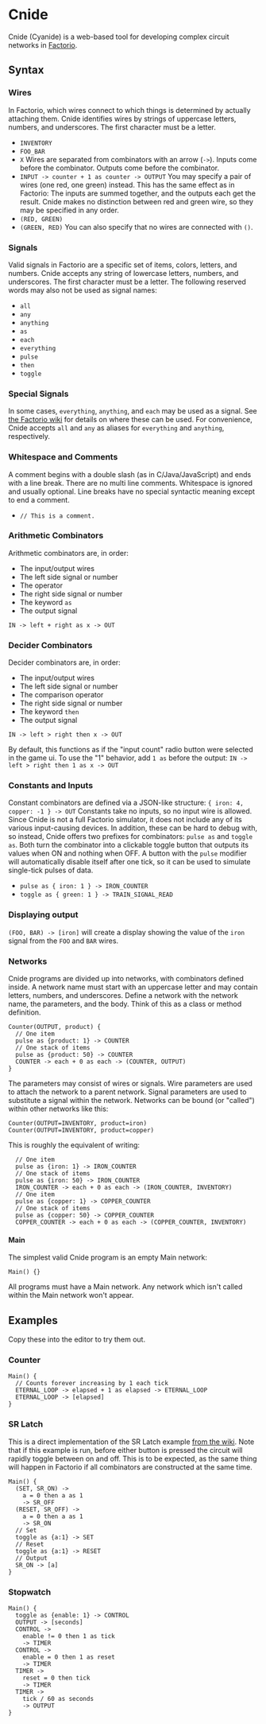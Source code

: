 # Cnide
Cnide (Cyanide) is a web-based tool for developing complex circuit networks in [Factorio](https://www.factorio.com/).

## Syntax
### Wires
In Factorio, which wires connect to which things is determined by actually attaching them.
Cnide identifies wires by strings of uppercase letters, numbers, and underscores.
The first character must be a letter.
- `INVENTORY`
- `FOO_BAR`
- `X`
Wires are separated from combinators with an arrow (`->`).
Inputs come before the combinator. Outputs come before the combinator.
- `INPUT -> counter + 1 as counter -> OUTPUT`
You may specify a pair of wires (one red, one green) instead.
This has the same effect as in Factorio: The inputs are summed together, and the outputs each get the result.
Cnide makes no distinction between red and green wire, so they may be specified in any order.
- `(RED, GREEN)`
- `(GREEN, RED)`
You can also specify that no wires are connected with `()`.

### Signals
Valid signals in Factorio are a specific set of items, colors, letters, and numbers.
Cnide accepts any string of lowercase letters, numbers, and underscores.
The first character must be a letter.
The following reserved words may also not be used as signal names:
- `all`
- `any`
- `anything`
- `as`
- `each`
- `everything`
- `pulse`
- `then`
- `toggle`

### Special Signals
In some cases, `everything`, `anything`, and `each` may be used as a signal.
See [the Factorio wiki](https://wiki.factorio.com/Virtual_signals#Each) for details on where these can be used.
For convenience, Cnide accepts `all` and `any` as aliases for `everything` and `anything`, respectively.

### Whitespace and Comments
A comment begins with a double slash (as in C/Java/JavaScript) and ends with a line break.
There are no multi line comments.
Whitespace is ignored and usually optional.
Line breaks have no special syntactic meaning except to end a comment.
- `// This is a comment.`

### Arithmetic Combinators
Arithmetic combinators are, in order:
- The input/output wires
- The left side signal or number
- The operator
- The right side signal or number
- The keyword `as`
- The output signal

`IN -> left + right as x -> OUT`

### Decider Combinators
Decider combinators are, in order:
- The input/output wires
- The left side signal or number
- The comparison operator
- The right side signal or number
- The keyword `then`
- The output signal

`IN -> left > right then x -> OUT`

By default, this functions as if the "input count" radio button were selected in the game ui.
To use the "1" behavior, add `1 as` before the output:
`IN -> left > right then 1 as x -> OUT`

### Constants and Inputs
Constant combinators are defined via a JSON-like structure:
`{ iron: 4, copper: -1 } -> OUT`
Constants take no inputs, so no input wire is allowed.
Since Cnide is not a full Factorio simulator, it does not include any of its various input-causing devices.
In addition, these can be hard to debug with, so instead, Cnide offers two prefixes for combinators:
`pulse as` and `toggle as`.
Both turn the combinator into a clickable toggle button that outputs its values when ON and nothing when OFF.
A button with the `pulse` modifier will automatically disable itself after one tick, so it can be used
to simulate single-tick pulses of data.
- `pulse as { iron: 1 } -> IRON_COUNTER`
- `toggle as { green: 1 } -> TRAIN_SIGNAL_READ`

### Displaying output
`(FOO, BAR) -> [iron]` will create a display showing the value of the `iron` signal from the `FOO` and `BAR` wires.

### Networks
Cnide programs are divided up into networks, with combinators defined inside.
A network name must start with an uppercase letter and may contain letters, numbers, and underscores.
Define a network with the network name, the parameters, and the body.
Think of this as a class or method definition.

    Counter(OUTPUT, product) {
      // One item
      pulse as {product: 1} -> COUNTER
      // One stack of items
      pulse as {product: 50} -> COUNTER
      COUNTER -> each + 0 as each -> (COUNTER, OUTPUT)
    }
The parameters may consist of wires or signals.
Wire parameters are used to attach the network to a parent network.
Signal parameters are used to substitute a signal within the network.
Networks can be bound (or "called") within other networks like this:

    Counter(OUTPUT=INVENTORY, product=iron)
    Counter(OUTPUT=INVENTORY, product=copper)
This is roughly the equivalent of writing:

      // One item
      pulse as {iron: 1} -> IRON_COUNTER
      // One stack of items
      pulse as {iron: 50} -> IRON_COUNTER
      IRON_COUNTER -> each + 0 as each -> (IRON_COUNTER, INVENTORY)
      // One item
      pulse as {copper: 1} -> COPPER_COUNTER
      // One stack of items
      pulse as {copper: 50} -> COPPER_COUNTER
      COPPER_COUNTER -> each + 0 as each -> (COPPER_COUNTER, INVENTORY)
      
#### Main
The simplest valid Cnide program is an empty Main network:

    Main() {}
All programs must have a Main network.
Any network which isn't called within the Main network won't appear.

## Examples
Copy these into the editor to try them out.

### Counter
    Main() {
      // Counts forever increasing by 1 each tick
      ETERNAL_LOOP -> elapsed + 1 as elapsed -> ETERNAL_LOOP
      ETERNAL_LOOP -> [elapsed]
    }

### SR Latch
This is a direct implementation of the SR Latch example
[from the wiki](https://wiki.factorio.com/Tutorial:Circuit-network_Cookbook#Latches).
Note that if this example is run, before either button is pressed the circuit will rapidly toggle between on and off.
This is to be expected, as the same thing will happen in Factorio if all combinators are constructed at the same time.

    Main() {
      (SET, SR_ON) ->
        a = 0 then a as 1
        -> SR_OFF
      (RESET, SR_OFF) ->
        a = 0 then a as 1
        -> SR_ON
      // Set
      toggle as {a:1} -> SET
      // Reset
      toggle as {a:1} -> RESET
      // Output
      SR_ON -> [a]
    }

### Stopwatch
    Main() {
      toggle as {enable: 1} -> CONTROL
      OUTPUT -> [seconds]
      CONTROL ->
        enable != 0 then 1 as tick
        -> TIMER
      CONTROL ->
        enable = 0 then 1 as reset
        -> TIMER
      TIMER ->
        reset = 0 then tick
        -> TIMER
      TIMER ->
        tick / 60 as seconds
        -> OUTPUT
    }
